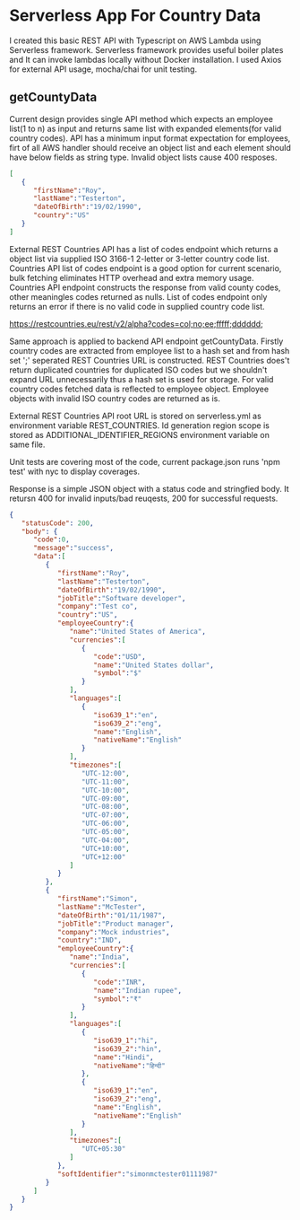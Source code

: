 # Serverless App For Country Data

I created this basic REST API with Typescript on AWS Lambda using Serverless framework. Serverless framework provides useful boiler plates and It can invoke lambdas locally without Docker installation. I used Axios for external API usage, mocha/chai for unit testing.

## getCountyData

Current design provides single API method which expects an employee list(1 to n) as input and returns same list with expanded elements(for valid country codes). API has a minimum input format expectation for employees, firt of all AWS handler should receive an object list and each element should have below fields as string type. Invalid object lists cause 400 resposes. 

```json
[
   {
      "firstName":"Roy",
      "lastName":"Testerton",
      "dateOfBirth":"19/02/1990",
      "country":"US"
   }
]
```
External REST Countries API has a list of codes endpoint which returns a object list via supplied ISO 3166-1 2-letter or 3-letter country code list. Countries API list of codes endpoint is a good option for current scenario, bulk fetching eliminates HTTP overhead and extra memory usage. Countries API endpoint constructs the response from valid county codes, other meaningles codes returned as nulls. List of codes endpoint only returns an error if there is no valid code in supplied country code list. 

https://restcountries.eu/rest/v2/alpha?codes=col;no;ee;fffff;dddddd;

Same approach is applied to backend API endpoint getCountyData. Firstly country codes are extracted from employee list to a hash set and from hash set ';' seperated REST Countries URL is constructed. REST Countries does't return duplicated countries for duplicated ISO codes but we shouldn't expand URL unnecessarily thus a hash set is used for storage. For valid country codes fetched data is reflected to employee object. Employee objects with invalid ISO country codes are returned as is.

External REST Countries API root URL is stored on serverless.yml as environment variable REST_COUNTRIES. Id generation region scope is stored as ADDITIONAL_IDENTIFIER_REGIONS environment variable on same file.

Unit tests are covering most of the code, current package.json runs 'npm test' with nyc to display coverages.

Response is a simple JSON object with a status code and stringfied body. It retursn 400 for invalid inputs/bad reuqests, 200 for successful requests. 

```json
{
   "statusCode": 200,
   "body": {
      "code":0,
      "message":"success",
      "data":[
         {
            "firstName":"Roy",
            "lastName":"Testerton",
            "dateOfBirth":"19/02/1990",
            "jobTitle":"Software developer",
            "company":"Test co",
            "country":"US",
            "employeeCountry":{
               "name":"United States of America",
               "currencies":[
                  {
                     "code":"USD",
                     "name":"United States dollar",
                     "symbol":"$"
                  }
               ],
               "languages":[
                  {
                     "iso639_1":"en",
                     "iso639_2":"eng",
                     "name":"English",
                     "nativeName":"English"
                  }
               ],
               "timezones":[
                  "UTC-12:00",
                  "UTC-11:00",
                  "UTC-10:00",
                  "UTC-09:00",
                  "UTC-08:00",
                  "UTC-07:00",
                  "UTC-06:00",
                  "UTC-05:00",
                  "UTC-04:00",
                  "UTC+10:00",
                  "UTC+12:00"
               ]
            }
         },
         {
            "firstName":"Simon",
            "lastName":"McTester",
            "dateOfBirth":"01/11/1987",
            "jobTitle":"Product manager",
            "company":"Mock industries",
            "country":"IND",
            "employeeCountry":{
               "name":"India",
               "currencies":[
                  {
                     "code":"INR",
                     "name":"Indian rupee",
                     "symbol":"₹"
                  }
               ],
               "languages":[
                  {
                     "iso639_1":"hi",
                     "iso639_2":"hin",
                     "name":"Hindi",
                     "nativeName":"हिन्दी"
                  },
                  {
                     "iso639_1":"en",
                     "iso639_2":"eng",
                     "name":"English",
                     "nativeName":"English"
                  }
               ],
               "timezones":[
                  "UTC+05:30"
               ]
            },
            "softIdentifier":"simonmctester01111987"
         }
      ]
   }
}
```
